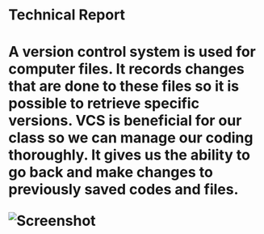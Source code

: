 <h1>Technical Report<h1>
<p>A version control system is used for computer files.  It records changes that are done to these files so it is possible to retrieve specific versions.  VCS is beneficial for our class so we can manage our coding thoroughly.  It gives us the ability to go back and make changes to previously saved codes and files.<p>

<img src="C:\Users\Con B. Jon\Desktop\UMT FALL 2018\Fall-18-Web-Design\assignment-2\images\screenshot-a2.png" alt="Screenshot">
